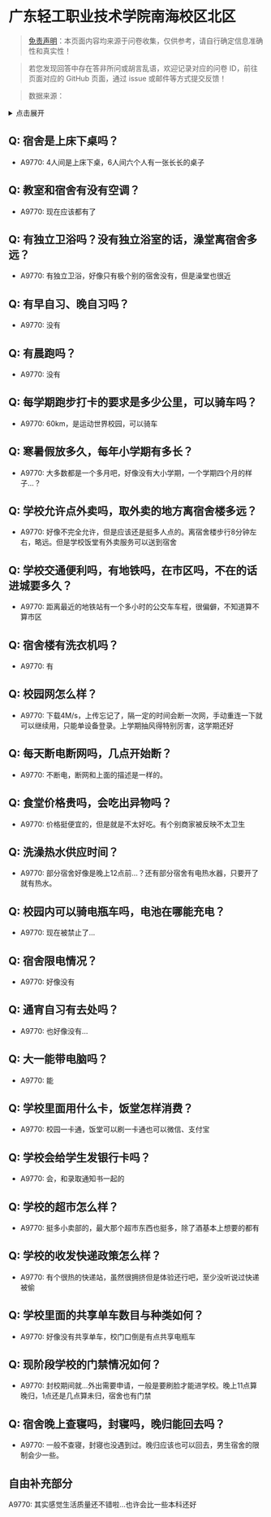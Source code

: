 # 广东轻工职业技术学院南海校区北区

> [免责声明](https://colleges.chat/#_3)：本页面内容均来源于问卷收集，仅供参考，请自行确定信息准确性和真实性！

> 若您发现回答中存在答非所问或胡言乱语，欢迎记录对应的问卷 ID，前往页面对应的 GitHub 页面，通过 issue 或邮件等方式提交反馈！

> 数据来源：

<details><summary>点击展开</summary>
<ul>
<li>A9770: 1135199158@qq.com (2022 年 06 月)</li>
</ul>
</details>

## Q: 宿舍是上床下桌吗？

- A9770: 4人间是上床下桌，6人间六个人有一张长长的桌子

## Q: 教室和宿舍有没有空调？

- A9770: 现在应该都有了

## Q: 有独立卫浴吗？没有独立浴室的话，澡堂离宿舍多远？

- A9770: 有独立卫浴，好像只有极个别的宿舍没有，但是澡堂也很近

## Q: 有早自习、晚自习吗？

- A9770: 没有

## Q: 有晨跑吗？

- A9770: 没有

## Q: 每学期跑步打卡的要求是多少公里，可以骑车吗？

- A9770: 60km，是运动世界校园，可以骑车

## Q: 寒暑假放多久，每年小学期有多长？

- A9770: 大多数都是一个多月吧，好像没有大小学期，一个学期四个月的样子…？

## Q: 学校允许点外卖吗，取外卖的地方离宿舍楼多远？

- A9770: 好像不完全允许，但是应该还是挺多人点的。离宿舍楼步行8分钟左右，略远。但是学校饭堂有外卖服务可以送到宿舍

## Q: 学校交通便利吗，有地铁吗，在市区吗，不在的话进城要多久？

- A9770: 距离最近的地铁站有一个多小时的公交车车程，很偏僻，不知道算不算市区

## Q: 宿舍楼有洗衣机吗？

- A9770: 有

## Q: 校园网怎么样？

- A9770: 下载4M/s，上传忘记了，隔一定的时间会断一次网，手动重连一下就可以继续用，只能单设备登录。上学期抽风得特别厉害，这学期还好

## Q: 每天断电断网吗，几点开始断？

- A9770: 不断电，断网和上面的描述是一样的。

## Q: 食堂价格贵吗，会吃出异物吗？

- A9770: 价格挺便宜的，但是就是不太好吃。有个别商家被反映不太卫生

## Q: 洗澡热水供应时间？

- A9770: 部分宿舍好像是晚上12点前…？还有部分宿舍有电热水器，只要开了就有热水。

## Q: 校园内可以骑电瓶车吗，电池在哪能充电？

- A9770: 现在被禁止了…

## Q: 宿舍限电情况？

- A9770: 好像没有

## Q: 通宵自习有去处吗？

- A9770: 也好像没有…

## Q: 大一能带电脑吗？

- A9770: 能

## Q: 学校里面用什么卡，饭堂怎样消费？

- A9770: 校园一卡通，饭堂可以刷一卡通也可以微信、支付宝

## Q: 学校会给学生发银行卡吗？

- A9770: 会，和录取通知书一起的

## Q: 学校的超市怎么样？

- A9770: 挺多小卖部的，最大那个超市东西也挺多，除了酒基本上想要的都有

## Q: 学校的收发快递政策怎么样？

- A9770: 有个很热的快递站，虽然很拥挤但是体验还行吧，至少没听说过快递被偷

## Q: 学校里面的共享单车数目与种类如何？

- A9770: 好像没有共享单车，校门口倒是有点共享电瓶车

## Q: 现阶段学校的门禁情况如何？

- A9770: 封校期间就…外出需要申请，一般是要刷脸才能进学校。晚上11点算晚归，1点还是几点算未归，宿舍也有门禁

## Q: 宿舍晚上查寝吗，封寝吗，晚归能回去吗？

- A9770: 一般不查寝，封寝也没遇到过。晚归应该也可以回去，男生宿舍的限制会少一些。

## 自由补充部分

A9770: 其实感觉生活质量还不错啦…也许会比一些本科还好